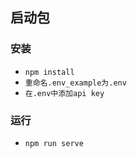 ## 启动包


### 安装
- `npm install`
- `重命名.env_example为.env`
- `在.env中添加api key`

### 运行
- `npm run serve`